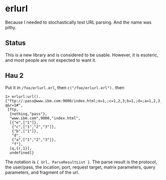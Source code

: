 erlurl
======

Because I needed to stochastically test URL parsing.  And the name was pithy.



Status
------

This is a new library and is considered to be usable.  However, it is esoteric, and most people are not expected to want it.



Hau 2
-----

Put it in `/foo/erlurl.erl`, then `c("/foo/erlurl.erl").`  then

```
1> erlurl:url().
{"ftp://:pass@www.ibm.com:9000/index.html;e=1,;c=1,2,3;b=1,;d=;a=1,2,3;f=?q&r=1#",
 [ftp,
  {nothing,"pass"},
  "www.ibm.com",9000,"index.html",
  [{"e",["1"]},
   {"c",["1","2","3"]},
   {"b",["1"]},
   "d",
   {"a",["1","2","3"]},
   "f"],
  [q,{r,1}],
  undefined]}
```

The notation is `{ Url, ParseResultList }`.  The parse result is the protocol, the user/pass, 
the location, port, request target, matrix parameters, query parameters, and fragment of the url.
